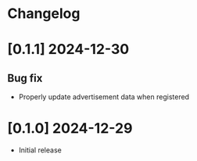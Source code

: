 # Changelog

# [0.1.1] 2024-12-30

## Bug fix
- Properly update advertisement data when registered

# [0.1.0] 2024-12-29

- Initial release
